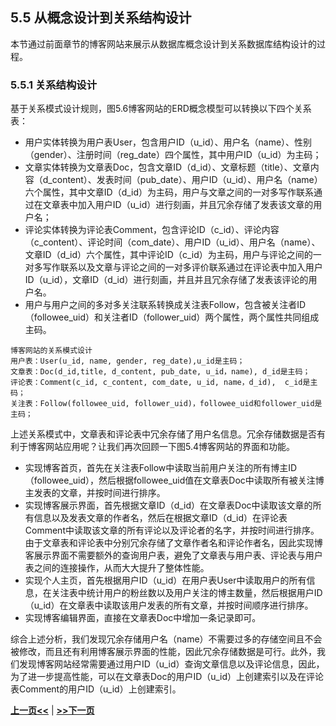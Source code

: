## 5.5  从概念设计到关系结构设计

本节通过前面章节的博客网站来展示从数据库概念设计到关系数据库结构设计的过程。

### 5.5.1 关系结构设计

基于关系模式设计规则，图5.6博客网站的ERD概念模型可以转换以下四个关系表：

- 用户实体转换为用户表User，包含用户ID（u\_id）、用户名（name）、性别（gender）、注册时间（reg\_date）四个属性，其中用户ID（u\_id）为主码；
- 文章实体转换为文章表Doc，包含文章ID（d\_id）、文章标题（title）、文章内容（d\_content）、发表时间（pub\_date）、用户ID（u\_id）、用户名（name）六个属性，其中文章ID（d\_id）为主码，用户与文章之间的一对多写作联系通过在文章表中加入用户ID（u\_id）进行刻画，并且冗余存储了发表该文章的用户名；
- 评论实体转换为评论表Comment，包含评论ID（c\_id）、评论内容（c\_content）、评论时间（com\_date）、用户ID（u\_id）、用户名（name）、文章ID（d\_id）六个属性，其中评论ID（c\_id）为主码，用户与评论之间的一对多写作联系以及文章与评论之间的一对多评价联系通过在评论表中加入用户ID（u\_id），文章ID（d\_id）进行刻画，并且并且冗余存储了发表该评论的用户名。
- 用户与用户之间的多对多关注联系转换成关注表Follow，包含被关注者ID（followee_uid）和关注者ID（follower_uid）两个属性，两个属性共同组成主码。

```bson
博客网站的关系模式设计
用户表：User(u_id, name, gender, reg_date),u_id是主码； 
文章表：Doc(d_id,title, d_content, pub_date, u_id，name), d_id是主码；
评论表：Comment(c_id, c_content, com_date, u_id, name，d_id),  c_id是主码；
关注表：Follow(followee_uid, follower_uid)，followee_uid和follower_uid是主码；
```

上述关系模式中，文章表和评论表中冗余存储了用户名信息。冗余存储数据是否有利于博客网站应用呢？让我们再次回顾一下图5.4博客网站的界面和功能。


* 实现博客首页，首先在关注表Follow中读取当前用户关注的所有博主ID（followee_uid），然后根据followee_uid值在文章表Doc中读取所有被关注博主发表的文章，并按时间进行排序。
* 实现博客展示界面，首先根据文章ID（d\_id）在文章表Doc中读取该文章的所有信息以及发表文章的作者名，然后在根据文章ID（d\_id）在评论表Comment中读取该文章的所有评论以及评论者的名字，并按时间进行排序。由于文章表和评论表中分别冗余存储了文章作者名和评论作者名，因此实现博客展示界面不需要额外的查询用户表，避免了文章表与用户表、评论表与用户表之间的连接操作，从而大大提升了整体性能。
* 实现个人主页，首先根据用户ID（u\_id）在用户表User中读取用户的所有信息，在关注表中统计用户的粉丝数以及用户关注的博主数量，然后根据用户ID（u\_id）在文章表中读取该用户发表的所有文章，并按时间顺序进行排序。
* 实现博客编辑界面，直接在文章表Doc中增加一条记录即可。

综合上述分析，我们发现冗余存储用户名（name）不需要过多的存储空间且不会被修改，而且还有利用博客展示界面的性能，因此冗余存储数据是可行。此外，我们发现博客网站经常需要通过用户ID（u\_id）查询文章信息以及评论信息，因此，为了进一步提高性能，可以在文章表Doc的用户ID（u\_id）上创建索引以及在评论表Comment的用户ID（u\_id）上创建索引。

[**上一页<<**](chapter5.4.-Rmd) | [**>>下一页**](chapter5.6-D.md)







